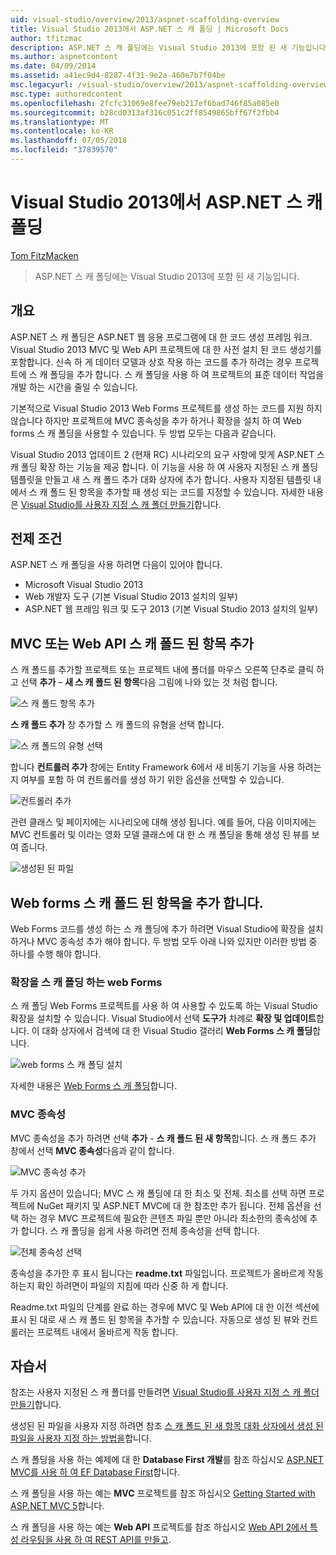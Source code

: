 ```yaml
---
uid: visual-studio/overview/2013/aspnet-scaffolding-overview
title: Visual Studio 2013에서 ASP.NET 스 캐 폴딩 | Microsoft Docs
author: tfitzmac
description: ASP.NET 스 캐 폴딩에는 Visual Studio 2013에 포함 된 새 기능입니다.
ms.author: aspnetcontent
ms.date: 04/09/2014
ms.assetid: a41ec9d4-8287-4f31-9e2a-460e7b7f04be
msc.legacyurl: /visual-studio/overview/2013/aspnet-scaffolding-overview
msc.type: authoredcontent
ms.openlocfilehash: 2fcfc31069e8fee79eb217ef6bad746f85a085e0
ms.sourcegitcommit: b28cd0313af316c051c2ff8549865bff67f2fbb4
ms.translationtype: MT
ms.contentlocale: ko-KR
ms.lasthandoff: 07/05/2018
ms.locfileid: "37839570"
---
```

<a name="aspnet-scaffolding-in-visual-studio-2013"></a>Visual Studio 2013에서 ASP.NET 스 캐 폴딩
====================
[Tom FitzMacken](https://github.com/tfitzmac)

> ASP.NET 스 캐 폴딩에는 Visual Studio 2013에 포함 된 새 기능입니다.


## <a name="overview"></a>개요

ASP.NET 스 캐 폴딩은 ASP.NET 웹 응용 프로그램에 대 한 코드 생성 프레임 워크. Visual Studio 2013 MVC 및 Web API 프로젝트에 대 한 사전 설치 된 코드 생성기를 포함합니다. 신속 하 게 데이터 모델과 상호 작용 하는 코드를 추가 하려는 경우 프로젝트에 스 캐 폴딩을 추가 합니다. 스 캐 폴딩을 사용 하 여 프로젝트의 표준 데이터 작업을 개발 하는 시간을 줄일 수 있습니다.

기본적으로 Visual Studio 2013 Web Forms 프로젝트를 생성 하는 코드를 지원 하지 않습니다 하지만 프로젝트에 MVC 종속성을 추가 하거나 확장을 설치 하 여 Web forms 스 캐 폴딩을 사용할 수 있습니다. 두 방법 모두는 다음과 같습니다.

Visual Studio 2013 업데이트 2 (현재 RC) 시나리오의 요구 사항에 맞게 ASP.NET 스 캐 폴딩 확장 하는 기능을 제공 합니다. 이 기능을 사용 하 여 사용자 지정된 스 캐 폴딩 템플릿을 만들고 새 스 캐 폴드 추가 대화 상자에 추가 합니다. 사용자 지정된 템플릿 내에서 스 캐 폴드 된 항목을 추가할 때 생성 되는 코드를 지정할 수 있습니다. 자세한 내용은 [Visual Studio를 사용자 지정 스 캐 폴더 만들기](https://go.microsoft.com/fwlink/p/?LinkId=395029)합니다.

## <a name="prerequisites"></a>전제 조건

ASP.NET 스 캐 폴딩을 사용 하려면 다음이 있어야 합니다.

- Microsoft Visual Studio 2013
- Web 개발자 도구 (기본 Visual Studio 2013 설치의 일부)
- ASP.NET 웹 프레임 워크 및 도구 2013 (기본 Visual Studio 2013 설치의 일부)

## <a name="add-a-scaffolded-item-to-mvc-or-web-api"></a>MVC 또는 Web API 스 캐 폴드 된 항목 추가

스 캐 폴드를 추가할 프로젝트 또는 프로젝트 내에 폴더를 마우스 오른쪽 단추로 클릭 하 고 선택 **추가** – **새 스 캐 폴드 된 항목**다음 그림에 나와 있는 것 처럼 합니다.

![스 캐 폴드 항목 추가](aspnet-scaffolding-overview/_static/image1.png)

**스 캐 폴드 추가** 창 추가할 스 캐 폴드의 유형을 선택 합니다.

![스 캐 폴드의 유형 선택](aspnet-scaffolding-overview/_static/image2.png)

합니다 **컨트롤러 추가** 창에는 Entity Framework 6에서 새 비동기 기능을 사용 하려는 지 여부를 포함 하 여 컨트롤러를 생성 하기 위한 옵션을 선택할 수 있습니다.

![컨트롤러 추가](aspnet-scaffolding-overview/_static/image3.png)

관련 클래스 및 페이지에는 시나리오에 대해 생성 됩니다. 예를 들어, 다음 이미지에는 MVC 컨트롤러 및 이라는 영화 모델 클래스에 대 한 스 캐 폴딩을 통해 생성 된 뷰를 보여 줍니다.

![생성된 된 파일](aspnet-scaffolding-overview/_static/image4.png)

## <a name="add-a-scaffolded-item-to-web-forms"></a>Web forms 스 캐 폴드 된 항목을 추가 합니다.

Web Forms 코드를 생성 하는 스 캐 폴딩에 추가 하려면 Visual Studio에 확장을 설치 하거나 MVC 종속성 추가 해야 합니다. 두 방법 모두 아래 나와 있지만 이러한 방법 중 하나를 수행 해야 합니다.

### <a name="web-forms-scaffolding-extension"></a>확장을 스 캐 폴딩 하는 web Forms

스 캐 폴딩 Web Forms 프로젝트를 사용 하 여 사용할 수 있도록 하는 Visual Studio 확장을 설치할 수 있습니다. Visual Studio에서 선택 **도구가** 차례로 **확장 및 업데이트**합니다. 이 대화 상자에서 검색에 대 한 Visual Studio 갤러리 **Web Forms 스 캐 폴딩**합니다.

![web forms 스 캐 폴딩 설치](aspnet-scaffolding-overview/_static/image5.png)

자세한 내용은 [Web Forms 스 캐 폴딩](https://go.microsoft.com/fwlink/p/?LinkId=396478)합니다.

### <a name="mvc-dependencies"></a>MVC 종속성

MVC 종속성을 추가 하려면 선택 **추가** - **스 캐 폴드 된 새 항목**합니다. 스 캐 폴드 추가 창에서 선택 **MVC 종속성**다음과 같이 합니다.

![MVC 종속성 추가](aspnet-scaffolding-overview/_static/image6.png)

두 가지 옵션이 있습니다; MVC 스 캐 폴딩에 대 한 최소 및 전체. 최소를 선택 하면 프로젝트에 NuGet 패키지 및 ASP.NET MVC에 대 한 참조만 추가 됩니다. 전체 옵션을 선택 하는 경우 MVC 프로젝트에 필요한 콘텐츠 파일 뿐만 아니라 최소한의 종속성에 추가 합니다. 스 캐 폴딩을 쉽게 사용 하려면 전체 종속성을 선택 합니다.

![전체 종속성 선택](aspnet-scaffolding-overview/_static/image7.png)

종속성을 추가한 후 표시 됩니다는 **readme.txt** 파일입니다. 프로젝트가 올바르게 작동 하는지 확인 하려면이 파일의 지침에 따라 신중 하 게 합니다.

Readme.txt 파일의 단계를 완료 하는 경우에 MVC 및 Web API에 대 한 이전 섹션에 표시 된 대로 새 스 캐 폴드 된 항목을 추가할 수 있습니다. 자동으로 생성 된 뷰와 컨트롤러는 프로젝트 내에서 올바르게 작동 합니다.

## <a name="tutorials"></a>자습서

참조는 사용자 지정된 스 캐 폴더를 만들려면 [Visual Studio를 사용자 지정 스 캐 폴더 만들기](https://go.microsoft.com/fwlink/p/?LinkId=395029)합니다.

생성된 된 파일을 사용자 지정 하려면 참조 [스 캐 폴드 된 새 항목 대화 상자에서 생성 된 파일을 사용자 지정 하는 방법을](https://blogs.msdn.com/b/webdev/archive/2013/12/26/how-to-customize-the-generated-files-from-the-new-scaffolded-item-dialog.aspx)합니다.

스 캐 폴딩을 사용 하는 예제에 대 한 **Database First 개발**를 참조 하십시오 [ASP.NET MVC를 사용 하 여 EF Database First](../../../mvc/overview/getting-started/database-first-development/setting-up-database.md)합니다.

스 캐 폴딩을 사용 하는 예는 **MVC** 프로젝트를 참조 하십시오 [Getting Started with ASP.NET MVC 5](../../../mvc/overview/getting-started/introduction/getting-started.md)합니다.

스 캐 폴딩을 사용 하는 예는 **Web API** 프로젝트를 참조 하십시오 [Web API 2에서 특성 라우팅을 사용 하 여 REST API를 만들고](../../../web-api/overview/web-api-routing-and-actions/create-a-rest-api-with-attribute-routing.md).
